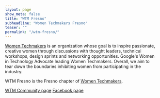 ```yaml
---
layout: page
show_meta: false
title: "WTM Fresno"
subheadline: "Women Techmakers Fresno"
teaser: ""
permalink: "/wtm-fresno/"
---
```

[Women Techmakers][1] is an organization whose goal is to inspire passionate, creative women through discussions with thought leaders, technical workshops, design sprints and networking opportunities. Google's Women in Technology Advocate leading Women Techmakers. Overall, we aim to tear down the boundaries inhibiting women from participating in the industry.

WTM Fresno is the Fresno chapter of [Women Techmakers][1].

<a class="radius button small" href="https://gdg.community.dev/women-techmakers-fresno/">WTM Community page</a>
<a class="radius button small" href="https://www.facebook.com/wtmfresno/">Facebook page</a>

 [1]: https://www.womentechmakers.com/
